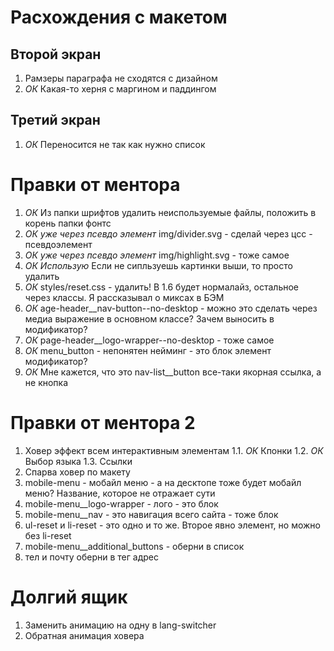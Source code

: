 # Расхождения с макетом

## Второй экран
1. Рамзеры параграфа не сходятся с дизайном
2. *ОК* Какая-то херня с маргином и паддингом

## Третий экран
1. *ОК* Переносится не так как нужно список

# Правки от ментора

1. *ОК* Из папки шрифтов удалить неиспользуемые файлы, положить в корень папки фонтс
2. *ОК уже через псевдо элемент* img/divider.svg - сделай через цсс - псевдоэлемент
3. *ОК уже через псевдо элемент* img/highlight.svg - тоже самое
4. *ОК Использую* Если не сипльзуешь картинки выши, то просто удалить
5. *ОК* styles/reset.css - удалить! В 1.6 будет нормалайз, остальное через классы. Я рассказывал о миксах в БЭМ
6. *ОК* age-header__nav-button--no-desktop - можно это сделать через медиа выражение в основном классе? Зачем выносить в модификатор?
7. *ОК* page-header__logo-wrapper--no-desktop - тоже самое
8. *ОК* menu_button - непонятен нейминг - это блок элемент модификатор?
9. *ОК* Мне кажется, что это nav-list__button все-таки якорная ссылка, а не кнопка

# Правки от ментора 2

1. Ховер эффект всем интерактивным элементам
1.1. *ОК* Кпонки
1.2. *ОК* Выбор языка
1.3.  Ссылки
2. Спарва ховер по макету
3. mobile-menu - мобайл меню - а на десктопе тоже будет мобайл меню? Название, которое не отражает сути
4. mobile-menu__logo-wrapper - лого - это блок
5. mobile-menu__nav - это навигация всего сайта - тоже блок
6. ul-reset и li-reset - это одно и то же. Второе явно элемент, но можно без li-reset
7. mobile-menu__additional_buttons - оберни в список
8. тел и почту оберни в тег адрес

# Долгий ящик
1. Заменить анимацию на одну в lang-switcher
2. Обратная анимация ховера